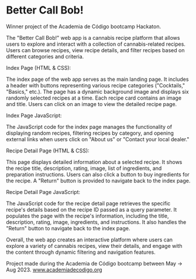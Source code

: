 # Better Call Bob!

Winner project of the Academia de Código bootcamp Hackaton.

The "Better Call Bob!" web app is a cannabis recipe platform that allows users to explore and interact with a collection of cannabis-related recipes. Users can browse recipes, view recipe details, and filter recipes based on different categories and criteria.

Index Page (HTML & CSS):

The index page of the web app serves as the main landing page. It includes a header with buttons representing various recipe categories ("Cocktails," "Basics," etc.). The page has a dynamic background image and displays six randomly selected recipes at a time. Each recipe card contains an image and title. Users can click on an image to view the detailed recipe page.

Index Page JavaScript:

The JavaScript code for the index page manages the functionality of displaying random recipes, filtering recipes by category, and opening external links when users click on "About us" or "Contact your local dealer."

Recipe Detail Page (HTML & CSS):

This page displays detailed information about a selected recipe. It shows the recipe title, description, rating, image, list of ingredients, and preparation instructions. Users can also click a button to buy ingredients for the recipe. A "Return" button is provided to navigate back to the index page.

Recipe Detail Page JavaScript:

The JavaScript code for the recipe detail page retrieves the specific recipe's details based on the recipe ID passed as a query parameter. It populates the page with the recipe's information, including the title, description, rating, image, ingredients, and instructions. It also handles the "Return" button to navigate back to the index page.

Overall, the web app creates an interactive platform where users can explore a variety of cannabis recipes, view their details, and engage with the content through dynamic filtering and navigation features.

Project made during the Academia de Código bootcamp between May -> Aug 2023. www.academiadecodigo.org


